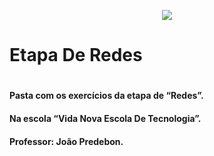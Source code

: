 <p align="center">
  <img src="https://user-images.githubusercontent.com/71992079/174662473-8d564172-f69d-4118-ad0b-71ebcdf596d4.png">
</p>

<h1>Etapa De Redes<h1>
  
  <h4>Pasta com os exercícios da etapa de “Redes”.<h4>
  <h4>Na escola “Vida Nova Escola De Tecnologia”.<h4>
  <h4>Professor: João Predebon.<h4>
